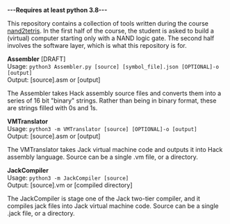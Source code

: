 **---Requires at least python 3.8---**

This repository contains a collection of tools written during the course [nand2tetris](https://www.nand2tetris.org/course). In the first half of the course, the student is asked to build a (virtual) computer starting only with a NAND logic gate. The second half involves the software layer, which is what this repository is for.

**Assembler** \[DRAFT]\
Usage:  ```python3 Assembler.py [source] [symbol_file].json [OPTIONAL]-o [output]```\
Output: \[source].asm or \[output]

The Assembler takes Hack assembly source files and converts them into a series of 16 bit "binary" strings. Rather than being in binary format, these are strings filled with 0s and 1s.

**VMTranslator**\
Usage:  ```python3 -m VMTranslator [source] [OPTIONAL]-o [output]```\
Output: \[source].asm or \[output]

The VMTranslator takes Jack virtual machine code and outputs it into Hack assembly language. Source can be a single .vm file, or a directory.

**JackCompiler**\
Usage:  ```python3 -m JackCompiler [source]```\
Output: \[source].vm or \[compiled directory]

The JackCompiler is stage one of the Jack two-tier compiler, and it compiles jack files into Jack virtual machine code. Source can be a single .jack file, or a directory.


